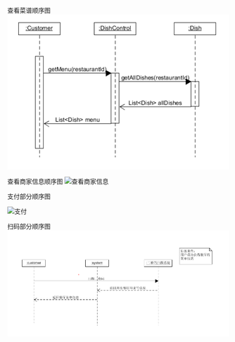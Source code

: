 查看菜谱顺序图  
![查看菜谱](15331158.PNG)

查看商家信息顺序图
![查看商家信息](https://github.com/gogogoSYSU/documents/blob/master/Requirement%20specification/System%20Sequence%20Diagram/15331044.png)

支付部分顺序图

![支付](https://github.com/gogogoSYSU/documents/blob/master/Requirement%20specification/System%20Sequence%20Diagram/15331122.png)

扫码部分顺序图
![扫码](15331157.PNG)